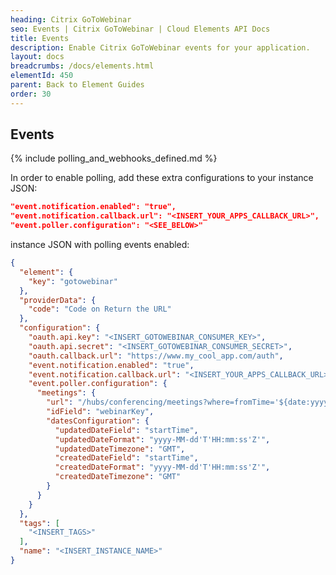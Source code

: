 ```yaml
---
heading: Citrix GoToWebinar
seo: Events | Citrix GoToWebinar | Cloud Elements API Docs
title: Events
description: Enable Citrix GoToWebinar events for your application.
layout: docs
breadcrumbs: /docs/elements.html
elementId: 450
parent: Back to Element Guides
order: 30
---
```


## Events

{% include polling_and_webhooks_defined.md %}

In order to enable polling, add these extra configurations to your instance JSON:

```JSON
"event.notification.enabled": "true",
"event.notification.callback.url": "<INSERT_YOUR_APPS_CALLBACK_URL>",
"event.poller.configuration": "<SEE_BELOW>"
```

instance JSON with polling events enabled:

```json
{
  "element": {
    "key": "gotowebinar"
  },
  "providerData": {
    "code": "Code on Return the URL"
  },
  "configuration": {
    "oauth.api.key": "<INSERT_GOTOWEBINAR_CONSUMER_KEY>",
    "oauth.api.secret": "<INSERT_GOTOWEBINAR_CONSUMER_SECRET>",
    "oauth.callback.url": "https://www.my_cool_app.com/auth",
    "event.notification.enabled": "true",
    "event.notification.callback.url": "<INSERT_YOUR_APPS_CALLBACK_URL>",
    "event.poller.configuration": {
      "meetings": {
        "url": "/hubs/conferencing/meetings?where=fromTime='${date:yyyy-MM-dd'T'HH:mm:ss'Z'}'",
        "idField": "webinarKey",
        "datesConfiguration": {
          "updatedDateField": "startTime",
          "updatedDateFormat": "yyyy-MM-dd'T'HH:mm:ss'Z'",
          "updatedDateTimezone": "GMT",
          "createdDateField": "startTime",
          "createdDateFormat": "yyyy-MM-dd'T'HH:mm:ss'Z'",
          "createdDateTimezone": "GMT"
        }
      }
    }
  },
  "tags": [
    "<INSERT_TAGS>"
  ],
  "name": "<INSERT_INSTANCE_NAME>"
}
```
